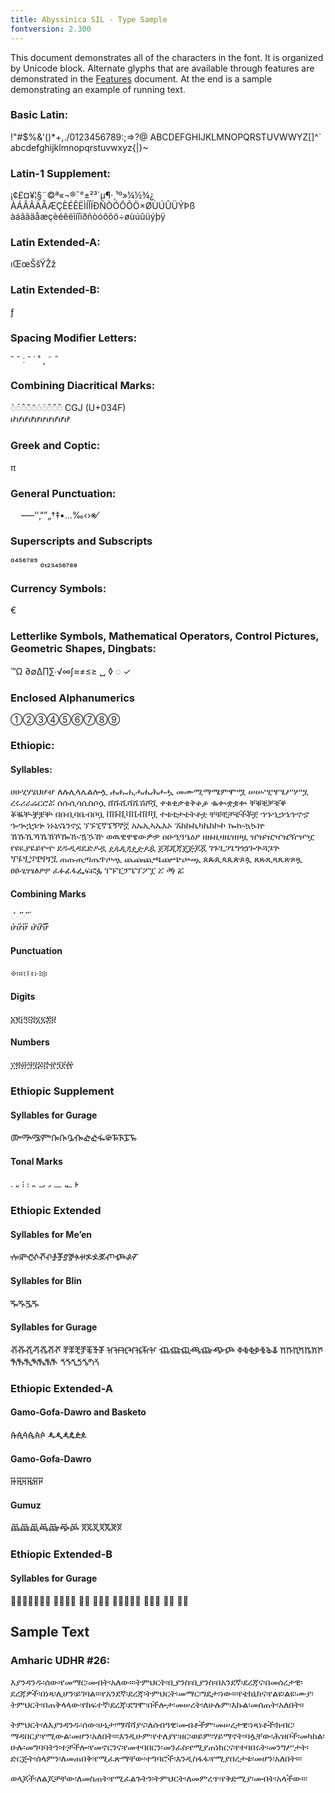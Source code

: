 ```yaml
---
title: Abyssinica SIL - Type Sample
fontversion: 2.300
---
```


This document demonstrates all of the characters in the font. It is organized by Unicode block. Alternate glyphs that are available through features are demonstrated in the [Features](features.md) document. At the end is a sample demonstrating an example of running text.

### Basic Latin:

<span class='abyssinica-R normal'>!"#$%&'()*+,./0123456789:;=>?@ ABCDEFGHIJKLMNOPQRSTUVWWYZ[\]^` abcdefghijklmnopqrstuvwxyz{|}~</span>
	

### Latin-1 Supplement:

<span class='abyssinica-R normal'> ¡¢£¤¥¦§¨©ª«¬­®¯°±²³´µ¶·¸¹º»¼½¾¿ ÀÁÂÃÄÅÆÇÈÉÊËÌÍÎÏÐÑÒÓÔÕÖ×ØÙÚÛÜÝÞß àáâãäåæçèéêëìíîïðñòóôõö÷øùúûüýþÿ</span>

### Latin Extended-A:

<span class='abyssinica-R normal'>ıŒœŠšŸŽž</span>

### Latin Extended-B:

<span class='abyssinica-R normal'>ƒ</span>

### Spacing Modifier Letters:

<span class='abyssinica-R normal'>ˆ ˇ ː ˘ ˙ ˚ ˛ ˜ ˝</span>

### Combining Diacritical Marks:

<span class='abyssinica-R normal'>◌̀◌́◌̂◌̃◌̄◌̇◌̈◌̋◌̌◌̏ CGJ (U+034F)</br>
ሆ̀ሆ́ሆ̂ሆ̃ሆ̄ሆ̇ሆ̈ሆ̋ሆ̌ሆ̏</span>


### Greek and Coptic:

<span class='abyssinica-R normal'> π </span>

### General Punctuation:

<span class='abyssinica-R normal'>    –—‘’‚“”„†‡•…‰‹›※⁄⁠</span>

### Superscripts and Subscripts

<span class='abyssinica-R normal'>⁰⁴⁵⁶⁷⁸⁹ &#x2080;&#x2081;&#x2082;&#x2083;&#x2084;&#x2085;&#x2086;&#x2087;&#x2088;&#x2089;</span>

### Currency Symbols:

<span class='abyssinica-R normal'> €</span>

### Letterlike Symbols, Mathematical Operators, Control Pictures, Geometric Shapes, Dingbats: 

<span class='abyssinica-R normal'>™Ω ∂∅∆∏∑∙√∞∫≈≠≤≥ ␣ ◊ ◌ ✓</span>

### Enclosed Alphanumerics

<span class='abyssinica-R normal'>&#x2460;&#x2461;&#x2462;&#x2463;&#x2464;&#x2465;&#x2466;&#x2467;&#x2468;</span>

### Ethiopic:

#### Syllables:

<span class='abyssinica-R normal'>ሀሁሂሃሄህሆሇ ለሉሊላሌልሎሏ ሐሑሒሓሔሕሖሗ መሙሚማሜምሞሟ ሠሡሢሣሤሥሦሧ ረሩሪራሬርሮሯ ሰሱሲሳሴስሶሷ ሸሹሺሻሼሽሾሿ ቀቁቂቃቄቅቆቇ ቈቊቋቌቍ ቐቑቒቓቔቕ ቖቘቚቛቜቝ በቡቢባቤብቦቧ ቨቩቪቫቬቭቮቯ ተቱቲታቴትቶቷ ቸቹቺቻቼችቾቿ ኀኁኂኃኄኅኆኇ ኈኊኋኌኍ ነኑኒናኔንኖኗ ኘኙኚኛኜኝኞኟ አኡኢኣኤእኦ ኧከኩኪካኬክኮኯ ኰኲኳኴኵ ኸኹኺኻኼኽኾዀዂዃዄዅ ወዉዊዋዌውዎዏ ዐዑዒዓዔዕዖ ዘዙዚዛዜዝዞዟ ዠዡዢዣዤዥዦዧ የዩዪያዬይዮዯ ደዱዲዳዴድዶዷ ዸዹዺዻዼዽዾዿ ጀጁጂጃጄጅጆጇ ገጉጊጋጌግጎጏጐጒጓጔጕ ጘጙጚጛጜጝጞጟ ጠጡጢጣጤጥጦጧ ጨጩጪጫጬጭጮጯ ጰጱጲጳጴጵጶጷ ጸጹጺጻጼጽጾጿ ፀፁፂፃፄፅፆፇ ፈፉፊፋፌፍፎፏ ፐፑፒፓፔፕፖፗ ፘ ፙ ፚ</span>

#### Combining Marks
<span class='abyssinica-R normal'>◌፞◌፟◌፝</br>&#x1206;&#x135e;&#x1206;&#x135f;&#x1206;&#x135d; &#x1206;&#x135e;&#x0301;&#x1206;&#x135f;&#x0301;&#x1206;&#x135d;&#x135f;</span>

#### Punctuation
<span class='abyssinica-R normal'>፠፡።፣፤፥፦፧፨</span>

#### Digits
<span class='abyssinica-R normal'>፩፪፫፬፭፮፯፰፱</span>

#### Numbers
<span class='abyssinica-R normal'>፲፳፴፵፶፷፸፹፺፻፼</span>

### Ethiopic Supplement

#### Syllables for Gurage
<span class='abyssinica-R normal'>ᎀᎁᎂᎃᎄᎅᎆᎇᎈᎉᎊᎋᎌᎍᎎᎏ</span>

#### Tonal Marks
<span class='abyssinica-R normal'>᎐ ᎑ ᎒ ᎓ ᎔ ᎕ ᎖ ᎗ ᎘ ᎙</span>


### Ethiopic Extended

#### Syllables for Me’en
<span class='abyssinica-R normal'>ⶀⶁⶂⶃⶄⶅⶆⶇⶈⶉⶊⶋⶌⶍⶎⶏⶐⶑⶒ</span>

#### Syllables for Blin
<span class='abyssinica-R normal'>ⶓⶔⶕⶖ</span>

#### Syllables for Gurage
<span class='abyssinica-R normal'>ⶠⶡⶢⶣⶤⶥⶦ ⶨⶩⶪⶫⶬⶭⶮ ⶰⶱⶲⶳⶴⶵⶶ ⶸⶹⶺⶻⶼⶽⶾ ⷀⷁⷂⷃⷄⷅⷆ ⷈⷉⷊⷋⷌⷍⷎ ⷐⷑⷒⷓⷔⷕⷖ ⷘⷙⷚⷛⷜⷝⷞ</span>

### Ethiopic Extended-A

#### Gamo-Gofa-Dawro and Basketo
<span class='abyssinica-R normal'>ꬁꬂꬃꬄꬅꬆ ꬉꬊꬋꬌꬍꬎ</span>

#### Gamo-Gofa-Dawro
<span class='abyssinica-R normal'>ꬑꬒꬓꬔꬕꬖ </span>

#### Gumuz
<span class='abyssinica-R normal'>ꬠꬡꬢꬣꬤꬥꬦ ꬨꬩꬪꬫꬬꬭꬮ</span>

### Ethiopic Extended-B

#### Syllables for Gurage
<span class='abyssinica-R normal'>𞟠𞟡𞟢𞟣𞟤𞟥𞟦 𞟨𞟩𞟪𞟫 𞟭𞟮 𞟰𞟱𞟲 𞟳𞟴𞟵𞟶𞟷 𞟸𞟹𞟺 𞟻𞟼 𞟽𞟾</span>


## Sample Text

### Amharic UDHR #26:

<span class='abyssinica-R normal'>እያንዳንዱ፡ሰው፡የመማር፡መብት፡አለው።፡ትምህርት፡ቢያንስ፡ቢያንስ፡በአንደኛ፡ደረጃና፡በመሰረታዊ፡ደረጃዎች፡በነጻ፡ሊሆን፡ይገባል።፡የአንደኛ፡ደረጃ፡ትምህርት፡መማር፡ግዴታ፡ነው።፡የቴክኒክና፡የልዩ፡ልዩ፡ሙያ፡ትምህርት፡በጠቅላላው፡የከፍተኛ፡ደረጃ፡ደግሞ፡በችሎታ፡መሠረት፡ለሁሉም፡እኩል፡መሰጠት፡አለበት።</span>

<span class='abyssinica-R normal'>ትምህርት፡ለእያንዳንዱ፡ሰው፡ሁኔታ፡ማሻሻያና፡ለሰብዓዊ፡መብቶችም፡መሠረታዊ፡ነጻነቶች፡ክብር፡ማዳበርያ፡የሚውል፡መሆን፡አለበት።፡እንዲሁም፡የተለያየ፡ዘር፡ወይም፡ሃይማኖት፡ባሏቸው፡ሕዝቦች፡መካከል፡ሁሉ፡መግባባትን፡ተቻችሎ፡የመኖርንና፡የመተባበርን፡መንፈስ፡የሚያጠነክርና፡የተባበሩት፡መንግሥታት፡ድርጅት፡ሰላምን፡ለመጠበቅ፡የሚፈጽማቸው፡ተግባሮች፡እንዲስፋፋ፡የሚያበረታቱ፡መሆን፡አለበት።፡</span>

<span class='abyssinica-R normal'>ወላጆች፡ለልጆቻቸው፡ለመስጠት፡የሚፈልጉትን፡ትምህርት፡ለመምረጥ፡የቅድሚያ፡መብት፡አላችው።፡</span>



<!-- PRODUCT SITE ONLY
[font id='abyssinica' face='AbyssinicaSIL-Regular' size='150%']
-->
